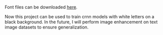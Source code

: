 Font files can be downloaded [here](https://drive.google.com/file/d/1dy3ccgcR6SEnfohhZBRoziszsEXav4G2/view?usp=sharing).

Now this project can be used to train crnn models with white letters on a black background. In the future, I will perform image enhancement on text image datasets to ensure generalization.
